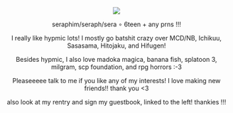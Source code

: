 <p align="center">
<img src="https://i.imgur.com/9XNIwmv.png"/>
</p>
<p align="center">
  seraphim/seraph/sera ∘ 6teen + any prns !!!
</p>
<p align="center">
I really like hypmic lots! I mostly go batshit crazy over MCD/NB, Ichikuu, Sasasama, Hitojaku, and Hifugen!
</p>
<p align="center">
Besides hypmic, I also love madoka magica, banana fish, splatoon 3, milgram, scp foundation, and rpg horrors :-3
</p>
<p align="center">
Pleaseeeee talk to me if you like any of my interests! I love making new friends!! thank you <3
</p>
<p align="center">
also look at my rentry and sign my guestbook, linked to the left! thankies !!! 
</p>
